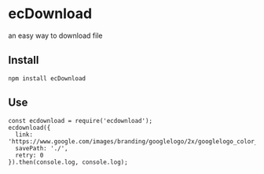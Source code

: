 # ecDownload
an easy way to download file

## Install
```shell
npm install ecDownload
```

## Use
```node
const ecdownload = require('ecdownload');
ecdownload({
  link: 'https://www.google.com/images/branding/googlelogo/2x/googlelogo_color_272x92dp.png',
  savePath: './',
  retry: 0
}).then(console.log, console.log);
```
